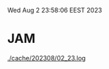 Wed Aug  2 23:58:06 EEST 2023
# JAM
<a href='./cache/202308/02_23.log'>./cache/202308/02_23.log</a>
